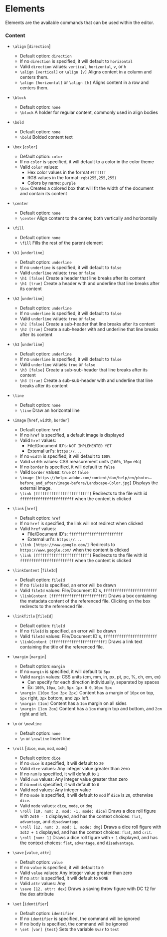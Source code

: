 # Elements
Elements are the available commands that can be used within the editor.
### Content 
* `\align` [`direction`]
    - Default option: `direction`
    - If no `direction` is specified, it will default to `horizontal`
    - Valid `direction` values: `vertical`, `horizontal`, `v`, or `h`
    - `\align [vertical]` or `\align [v]` Aligns content in a column and centers them.
    - `\align [horizontal]` or `\align [h]` Aligns content in a row and centers them.


* `\block`
    - Default option: `none`
    - `\block` A holder for regular content, commonly used in align bodies


* `\bold`
    - Default option: `none`
    - `\bold` Bolded content text


* `\box` [`color`]
    - Default option: `color`
    - If no `color` is specified, it will default to a color in the color theme
    - Valid `color` values: 
        - Hex color values in the format `#ffffff`
        - RGB values in the format: `rgb(255,255,255)`
        - Colors by name: `purple`
    - `\box` Creates a colored box that will fit the width of the document and contain its content


* `\center`
    - Default option: `none`
    - `\center` Align content to the center, both vertically and horizontally


* `\fill`
    - Default option: `none`
    - `\fill` Fills the rest of the parent element


* `\h1` [`underline`]
    - Default option: `underline`
    - If no `underline` is specified, it will default to `false`
    - Valid `underline` values: `true` or `false`
    - `\h1 [false]` Create a header that line breaks after its content
    - `\h1 [true]` Create a header with and underline that line breaks after its content


* `\h2` [`underline`]
    - Default option: `underline`
    - If no `underline` is specified, it will default to `false`
    - Valid `underline` values: `true` or `false`
    - `\h2 [false]` Create a sub-header that line breaks after its content
    - `\h2 [true]` Create a sub-header with and underline that line breaks after its content


* `\h3` [`underline`]
    - Default option: `underline`
    - If no `underline` is specified, it will default to `false`
    - Valid `underline` values: `true` or `false`
    - `\h3 [false]` Create a sub-sub-header that line breaks after its content
    - `\h3 [true]` Create a sub-sub-header with and underline that line breaks after its content


* `\line`
    - Default option: `none`
    - `\line` Draw an horizontal line


* `\image` [`href`, `width`, `border`]
    - Default option: `href`
    - If no `href` is specified, a default image is displayed
    - Valid `href` values:
        - File/Document ID's: `NOT IMPLEMENTED YET`
        - External url's: `https://...`
    - If no `width` is specified, it will default to `100%`
    - Valid `width` values: CSS measurement units (`100%`, `10px` etc)
    - If no `border` is specified, it will default to `false`
    - Valid `border` values: `true` or `false`
    - `\image [https://helpx.adobe.com/content/dam/help/en/photos…before_and_after/image-before/Landscape-Color.jpg]` Displays the external image.
    - `\link [ffffffffffffffffffffffff]` Redirects to the file with id `ffffffffffffffffffffffff` when the content is clicked


* `\link` [`href`]
    - Default option: `href`
    - If no `href` is specified, the link will not redirect when clicked
    - Valid `href` values:
        - File/Document ID's: `ffffffffffffffffffffffff`
        - External url's: `https://...`
    - `\link [https://www.google.com/]` Redirects to `https://www.google.com/` when the content is clicked
    - `\link [ffffffffffffffffffffffff]` Redirects to the file with id `ffffffffffffffffffffffff` when the content is clicked


* `\linkContent` [`fileId`]
    - Default option: `fileId`
    - If no `fileId` is specified, an error will be drawn
    - Valid `fileId` values: File/Document ID's, `ffffffffffffffffffffffff`
    - `\linkContent [ffffffffffffffffffffffff]` Draws a box containing the metadata content of the referenced file. Clicking on the box redirects to the referenced file.


* `\linkTitle` [`fileId`]
    - Default option: `fileId`
    - If no `fileId` is specified, an error will be drawn
    - Valid `fileId` values: File/Document ID's, `ffffffffffffffffffffffff`
    - `\linkContent [ffffffffffffffffffffffff]` Draws a link text containing the title of the referenced file.


* `\margin` [`margin`]
    - Default option: `margin`
    - If no `margin` is specified, it will default to `5px`
    - Valid `margin` values: CSS units (cm, mm, in, px, pt, pc, %, ch, em, ex)
        - Can specify for each direction individually, separated by spaces
        - Ex: `100%`, `10px`, `1ch`, `5px 1px 0 0`, `10px 5px`
    - `\margin [10px 5px 3px 2px]` Content has a margin of `10px` on top, `5px` right, `3px` bottom, and `2px` left.
    - `\margin [1cm]` Content has a `1cm` margin on all sides
    - `\margin [1cm 2cm]` Content has a `1cm` margin top and bottom, and `2cm` right and left.


* `\n` or `\newline`
    - Default option: `none`
    - `\n` or `\newline` Insert line


* `\roll` [`dice`, `num`, `mod`, `mode`]
    - Default option: `dice`
    - If no `dice` is specified, it will default to `20`
    - Valid `dice` values: Any integer value greater than zero
    - If no `num` is specified, it will default to `1`
    - Valid `num` values: Any integer value greater than zero
    - If no `mod` is specified, it will default to `0`
    - Valid `mod` values: Any integer value
    - If no `mode` is specified, it will default to `mod` if `dice` is `20`, otherwise `dice`.
    - Valid `mode` values: `dice`, `mode`, or `dmg`
    - `\roll [10, num: 2, mod: -1, mode: dice]` Draws a dice roll figure with `2d10 - 1` displayed, and has the context choices: `flat`, `advantage`, and `disadvantage`.
    - `\roll [12, num: 3, mod: 1, mode: dmg]` Draws a dice roll figure with `3d12 + 1` displayed, and has the context choices: `flat`, and `crit`.
    - `\roll [num: 1]` Draws a dice roll figure with `+ 1` displayed, and has the context choices: `flat`, `advantage`, and `disadvantage`.


* `\save` [`value`, `attr`]
    - Default option: `value`
    - If no `value` is specified, it will default to `0`
    - Valid `value` values: Any integer value greater than zero
    - If no `attr` is specified, it will default to `NONE`
    - Valid `attr` values: Any
    - `\save [12, attr: dex]` Draws a saving throw figure with DC 12 for the dex attribute


* `\set` [`identifier`]
    - Default option: `identifier`
    - If no `identifier` is specified, the command will be ignored
    - If no body is specified, the command will be ignored
    - `\set [var] {test}` Sets the variable `$var` to `test`